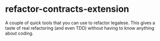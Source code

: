 # refactor-contracts-extension
A couple of quick tools that you can use to refactor legalese. This gives a taste of real refactoring (and even TDD) without having to know anything about coding.
